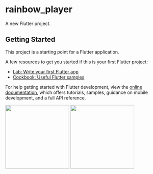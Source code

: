 # rainbow_player

A new Flutter project.

## Getting Started

This project is a starting point for a Flutter application.

A few resources to get you started if this is your first Flutter project:

- [Lab: Write your first Flutter app](https://docs.flutter.dev/get-started/codelab)
- [Cookbook: Useful Flutter samples](https://docs.flutter.dev/cookbook)

For help getting started with Flutter development, view the
[online documentation](https://docs.flutter.dev/), which offers tutorials,
samples, guidance on mobile development, and a full API reference.


<img src = "https://user-images.githubusercontent.com/123537725/220718798-588ef226-fc9b-47b5-9c26-5ac04d23b194.png" width="200px">
<img src = "https://user-images.githubusercontent.com/123537725/220718814-d5bf0f40-6711-427a-bc44-ca0ce12b8be5.png" width="200px">

